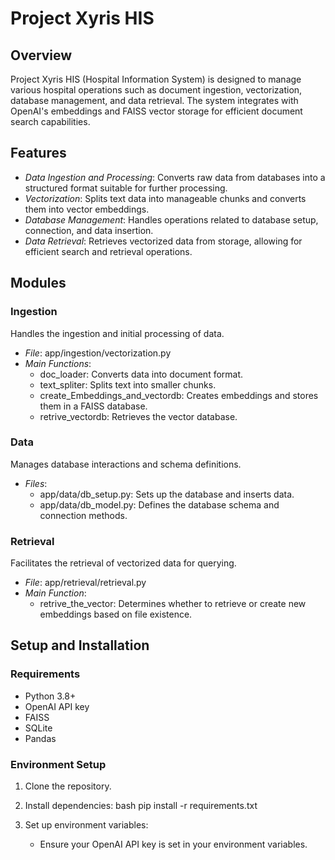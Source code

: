 # Project Xyris HIS

## Overview

Project Xyris HIS (Hospital Information System) is designed to manage various hospital operations such as document ingestion, vectorization, database management, and data retrieval. The system integrates with OpenAI's embeddings and FAISS vector storage for efficient document search capabilities.

## Features

- *Data Ingestion and Processing*: Converts raw data from databases into a structured format suitable for further processing.
- *Vectorization*: Splits text data into manageable chunks and converts them into vector embeddings.
- *Database Management*: Handles operations related to database setup, connection, and data insertion.
- *Data Retrieval*: Retrieves vectorized data from storage, allowing for efficient search and retrieval operations.

## Modules

### Ingestion

Handles the ingestion and initial processing of data.

- *File*: app/ingestion/vectorization.py
- *Main Functions*:
  - doc_loader: Converts data into document format.
  - text_spliter: Splits text into smaller chunks.
  - create_Embeddings_and_vectordb: Creates embeddings and stores them in a FAISS database.
  - retrive_vectordb: Retrieves the vector database.

### Data

Manages database interactions and schema definitions.

- *Files*:
  - app/data/db_setup.py: Sets up the database and inserts data.
  - app/data/db_model.py: Defines the database schema and connection methods.

### Retrieval

Facilitates the retrieval of vectorized data for querying.

- *File*: app/retrieval/retrieval.py
- *Main Function*:
  - retrive_the_vector: Determines whether to retrieve or create new embeddings based on file existence.

## Setup and Installation

### Requirements

- Python 3.8+
- OpenAI API key
- FAISS
- SQLite
- Pandas

### Environment Setup

1. Clone the repository.
2. Install dependencies:
   bash
   pip install -r requirements.txt
   
3. Set up environment variables:
   - Ensure your OpenAI API key is set in your environment variables.
